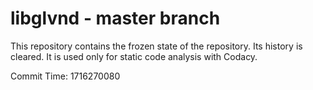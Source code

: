 # libglvnd - master branch

This repository contains the frozen state of the repository.
Its history is cleared. It is used only for static code
analysis with Codacy.

Commit Time: 1716270080
